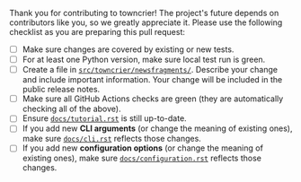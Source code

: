 Thank you for contributing to towncrier! The project's future depends on contributors like you, so we greatly appreciate it.  Please use the following checklist as you are preparing this pull request:

* [ ] Make sure changes are covered by existing or new tests.
* [ ] For at least one Python version, make sure local test run is green.
* [ ] Create a file in [`src/towncrier/newsfragments/`](https://github.com/twisted/towncrier/tree/trunk/src/towncrier/newsfragments). Describe your
  change and include important information. Your change will be included in the public release notes.
* [ ] Make sure all GitHub Actions checks are green (they are automatically checking all of the above).
* [ ] Ensure [`docs/tutorial.rst`](https://github.com/twisted/towncrier/blob/trunk/docs/tutorial.rst) is still up-to-date.
* [ ] If you add new **CLI arguments** (or change the meaning of existing ones), make sure [`docs/cli.rst`](https://github.com/twisted/towncrier/blob/trunk/docs/cli.rst) reflects those changes.
* [ ] If you add new **configuration options** (or change the meaning of existing ones), make sure [`docs/configuration.rst`](https://github.com/twisted/towncrier/blob/trunk/docs/configuration.rst) reflects those changes.